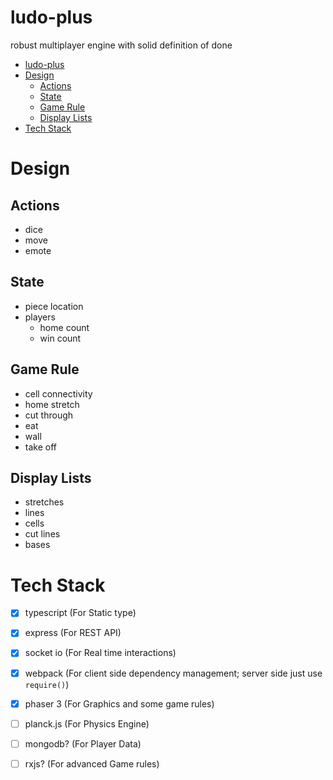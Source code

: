 # ludo-plus

robust multiplayer engine with solid definition of done

- [ludo-plus](#ludo-plus)
- [Design](#design)
  - [Actions](#actions)
  - [State](#state)
  - [Game Rule](#game-rule)
  - [Display Lists](#display-lists)
- [Tech Stack](#tech-stack)

# Design

## Actions
- dice
- move
- emote

## State
- piece location
- players
  - home count
  - win count

## Game Rule
- cell connectivity
- home stretch
- cut through
- eat
- wall
- take off

## Display Lists
- stretches
- lines
- cells
- cut lines
- bases

# Tech Stack

- [x] typescript (For Static type)
- [x] express (For REST API)
- [x] socket io (For Real time interactions)
- [x] webpack (For client side dependency management; server side just use `require()`)
- [x] phaser 3 (For Graphics and some game rules)
- [ ] planck.js (For Physics Engine)
- [ ] mongodb? (For Player Data)
- [ ] rxjs? (For advanced Game rules)

